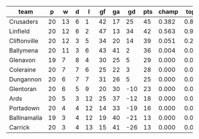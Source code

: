 |     team     | p  | w  | d | l  | gf | ga | gd  | pts | champ | top2  | top3  | top4  |  5-7  | bot4  | bot3  | bot2  |
|--------------|----|----|---|----|----|----|-----|-----|-------|-------|-------|-------|-------|-------|-------|-------|
| Crusaders    | 20 | 13 | 6 |  1 | 42 | 17 |  25 |  45 | 0.382 | 0.844 | 0.980 | 0.999 | 0.001 | 0.000 | 0.000 | 0.000|
| Linfield     | 20 | 12 | 6 |  2 | 47 | 13 |  34 |  42 | 0.563 | 0.913 | 0.990 | 0.999 | 0.001 | 0.000 | 0.000 | 0.000|
| Cliftonville | 20 | 12 | 3 |  5 | 34 | 20 |  14 |  39 | 0.051 | 0.215 | 0.799 | 0.959 | 0.041 | 0.000 | 0.000 | 0.000|
| Ballymena    | 20 | 11 | 3 |  6 | 43 | 41 |   2 |  36 | 0.004 | 0.026 | 0.177 | 0.668 | 0.329 | 0.000 | 0.000 | 0.000|
| Glenavon     | 19 |  7 | 8 |  4 | 30 | 25 |   5 |  29 | 0.000 | 0.002 | 0.036 | 0.215 | 0.747 | 0.006 | 0.001 | 0.000|
| Coleraine    | 20 |  7 | 7 |  6 | 25 | 22 |   3 |  28 | 0.000 | 0.000 | 0.013 | 0.109 | 0.815 | 0.011 | 0.001 | 0.000|
| Dungannon    | 20 |  6 | 7 |  7 | 31 | 26 |   5 |  25 | 0.000 | 0.000 | 0.005 | 0.049 | 0.786 | 0.033 | 0.007 | 0.001|
| Glentoran    | 20 |  6 | 5 |  9 | 20 | 30 | -10 |  23 | 0.000 | 0.000 | 0.000 | 0.002 | 0.216 | 0.301 | 0.094 | 0.023|
| Ards         | 20 |  5 | 3 | 12 | 25 | 37 | -12 |  18 | 0.000 | 0.000 | 0.000 | 0.000 | 0.049 | 0.763 | 0.363 | 0.145|
| Portadown    | 20 |  4 | 4 | 12 | 14 | 33 | -19 |  16 | 0.000 | 0.000 | 0.000 | 0.000 | 0.010 | 0.932 | 0.737 | 0.399|
| Ballinamalla | 19 |  3 | 4 | 12 | 19 | 40 | -21 |  13 | 0.000 | 0.000 | 0.000 | 0.000 | 0.004 | 0.965 | 0.865 | 0.642|
| Carrick      | 20 |  3 | 4 | 13 | 15 | 41 | -26 |  13 | 0.000 | 0.000 | 0.000 | 0.000 | 0.001 | 0.989 | 0.933 | 0.789|
